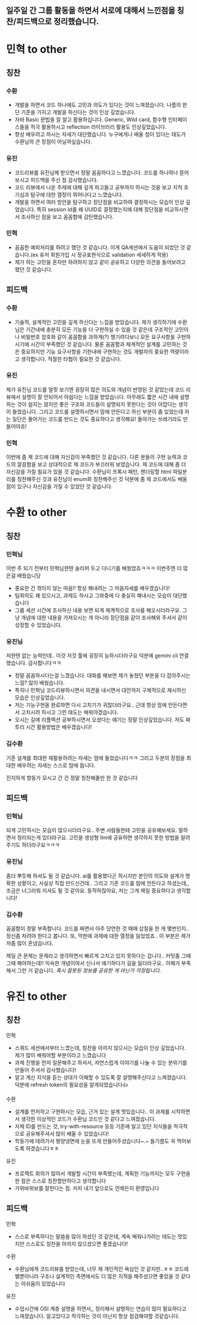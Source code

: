 ## 일주일 간 그룹 활동을 하면서 서로에 대해서 느낀점을 칭찬/피드백으로 정리했습니다. 

# 민혁 to other 
## 칭찬
### 수환
- 개발을 하면서 코드 하나에도 고민과 의도가 있다는 것이 느껴졌습니다. 나름의 판단 기준을 가지고 개발을 하신다는 것이 인상 깊었습니다. 
- 자바 Basic 문법을 잘 알고 활용하십니다. Generic, Wild card, 함수형 인터페이스들을 적극 활용하시고 reflection 라이브러리 활용도 인상깊었습니다. 
- 항상 배우려고 하시는 자세가 대단했습니다. 누구에게나 배울 점이 있다는 태도가 수환님의 큰 장점이 아닐까싶습니다. 

### 유진
- 코드리뷰를 유진님께 받으면서 정말 꼼꼼하다고 느꼈습니다. 코드를 하나하나 뜯어보시고 피드백을 주신 점 감사했습니다. 
- 코드 리뷰에서 나온 주제에 대해 깊게 파고들고 공부까지 하시는 것을 보고 지적 호기심과 탐구에 대한 열정이 뛰어나다고 느꼈습니다. 
- 개발을 하면서 여러 방안을 탐구하고 장단점을 비교하여 결정하시는 모습이 인상 깊었습니다. 특히 session Id를 왜 UUID로 결정했는지에 대해 장단점을 비교하시면서 조사하신 점을 보고 꼼꼼함에 감탄했습니다.

### 민혁
- 꼼꼼한 예외처리를 하려고 했던 것 같습니다. 이게 QA세션에서 도움이 되었던 것 같습니다.(ex 유저 회원가입 시 정규표현식으로 validation 세세하게 적용)
- 제가 하는 고민을 혼자만 하려하지 않고 같이 공유하고 다양한 의견을 들어보려고 했던 것 같습니다. 

## 피드백
### 수환
- 기술적, 설계적인 고민을 깊게 하신다는 느낌을 받았습니다. 제가 생각하기에 수환님은 기간내에 충분히 모든 기능을 다 구현하실 수 있을 것 같은데 
구조적인 고민이나 비밀번호 암호화 같이 꼼꼼함을 과하게(?) 챙기려다보니 모든 요구사항을 구현하시기에 시간이 부족했던 것 같습니다. 물론 꼼꼼함과 체계적인 설계를 고민하는 것은 중요하지만
기능 요구사항을 기한내에 구현하는 것도 개발자의 중요한 역량이라고 생각합니다. 적절한 타협이 필요한 것 같습니다. 

### 유진
제가 유진님 코드를 얼핏 보기엔 굉장히 많은 의도와 개념이 반영된 것 같았는데 코드 리뷰에서 설명이 잘 안되어서 아쉽다는 느낌을 받았습니다. 
아무래도 짧은 시간 내에 설명하는 것이 쉽지는 않지만 좋은 구조와 코드들이 설명되지 못한다는 것이 아깝다는 생각이 들었습니다. 그리고 코드를 설명하시면서
맘에 안든다고 하신 부분이 좀 있었는데 저는 일단은 돌아가는 코드를 만드는 것도 중요하다고 생각해요! 돌아가는 쓰레기라도 만들어야죠!

### 민혁
이번에 좀 제 코드에 대해 자신감이 부족했던 것 같습니다. 다른 분들의 구현 능력과 코드의 깔끔함을 보고 상대적으로 제 코드가 부끄러워 보였습니다. 
제 코드에 대해 좀 더 자신감을 가질 필요가 있을 것 같습니다. 수환님이 프록시 패턴, 렌더링할 html 파일분리를 칭찬해주신 것과 유진님이 enum화 칭찬해주신 것 덕분에 
좀 제 코드에서도 배울점이 있구나 자신감을 가질 수 있었던 것 같습니다.

# 수환 to other
## 칭찬

### 민혁님
이번 주 되기 전부터 민혁님한텐 슬리퍼 두고 다니기를 배웠었죠ㅋㅋㅋ 이번주엔 더 많은걸 배웠습니당
- 중요한 건 꺾이지 않는 마음!! 항상 해내려는 그 마음자세를 배우겠습니다!
- 팀회의도 꽤 있으시고, 과제도 하시고 그와중에 다 충실히 해내시는 모습이 대단했습니다
- 그룹 세션 시간에 조사하신 내용 보면 되게 체계적으로 조사를 해오시더라구요. 그냥 개념에 대한 내용을 가져오시는 게 아니라 장단점을 같이 조사해와 주셔서 같이 성장할 수 있었습니다.


### 유진님

저한텐 없는 능력인데.. 이것 저것 툴에 굉장히 능하시더라구요 덕분에 gemini cli 연결했습니다. 감사합니다ㅋㅋ
- 정말 꼼꼼하시다는걸 느꼈습니다. 대화를 해보면 제가 놓쳤던 부분을 다 잡아주시는 느낌? 많이 배웠습니다.
- 특히나 민혁님 코드리뷰하시면서 의견을 내시면서 대안까지 구체적으로 제시하신 모습은 인상깊었습니다.
- 저는 기능구현을 완료하면 다시 고치기가 귀찮더라구요.. 근데 항상 맘에 안든다면서 고치시려 하시고 그런 태도는 배워야겠습니다.
- 오시는 길에 리플렉션 공부하시면서 오셨다는 얘기는 정말 인상깊었습니다. 저도 짜투리 시간 활용방법은 배우겠습니다!

### 김수환
기존 설계를 최대한 재활용하려는 자세는 맘에 들었습니다ㅋㅋ
그리고 두분의 장점을 최대한 배우려는 자세는 스스로 맘에 듭니다.

진지하게 향동가 모시고 간 건 정말 칭찬해줄만 한 것 같습니다

## 피드백

### 민혁님

되게 고민하시는 모습이 많으시더라구요.. 주변 사람들한테 고민을 공유해보세요. 말하면서 정리되는게 있더라구요.
고민을 생성형 llm에 공유하면 생각하지 못한 방법을 알려주기도 하더라구요ㅋㅋㅋ

### 유진님

좀더 뿌듯해 하셔도 될 것 같습니다. ai를 활용했다곤 하시지만 본인의 의도와 설계가 명확한 상황이고, 사실상 직접 만드신건데..
그리고 기존 코드를 맘에 안든다고 하셨는데,, 조금은 너그러워 지셔도 될 것 같아요. 동작하잖아요, 저는 그게 제일 중요하다고 생각합니다!

### 김수환

꼼꼼함이 정말 부족합니다. 코드를 짜면서 아주 당연한 것 때매 삽질을 한 게 몇번인지.. 정신좀 차려야 한다고 봅니다.
또, 막판에 과제에 대한 열정을 잃었었죠.. 이 부분은 제가 저좀 많이 혼냈습니다.

제일 큰 문제는 문제라고 생각하면서 빠르게 고치고 있지 못하다는 겁니다.. 커밋좀 그때그때 해야하는데!!
익숙한 개념이여서 신나서 얘기하다가 길을 잃더라구요.. 이해가 부족해서 그런 거 같습니다. _혹시 잘못된 정보를 공유한 게 아닌가 걱정됩니다._

# 유진 to other 
## 칭찬
민혁
- 스쿼드 세션에서부터 느꼈는데, 칭찬을 아끼지 않으시는 모습이 인상 깊었습니다. 제가 많이 배워야할 부분이라고 느꼈습니다
- 과제 진행을 먼저 질문해주고 하셔서, 자연스럽게 이야기를 나눌 수 있는 분위기를 만들어 주셔서 감사했습니다!
- 알고 계신 지식을 듣는 상대가 이해할 수 있도록 잘 설명해주신다고 느껴졌습니다. 덕분에 refresh token의 필요성을 알게되었습니다:+1:

수환
- 설계를 먼저하고 구현하시는 모습, 근거 있는 설계 멋있습니다.. 이 과제를 시작하면서 생각한 이상적인 코드가 수환님 코드인 것 같다고 느껴졌습니다.
- 자체 ID를 만드는 것, try-with-resource 등등 기존에 알고 있던 지식들을 적극적으로 공유해주셔서 많이 배울 수 있었습니다!
- 학동가에 데려가서 평양냉면에 눈을 뜨게 만들어주셨습니다~.~ 들기름도 꼭 먹어보도록 하겠습니다ㅎㅎ
  
유진
- 프로젝트 회의가 많아서 개발할 시간이 부족했는데, 계획한 기능까지는 모두 구현을 한 점은 스스로 칭찬할만하다고 생각합니다
- 가위바위보를 잘한다는 점. 커피 내기 앞으로도 언제든지 환영입니다
## 피드백
민혁
- 스스로 부족하다는 말씀을 많이 하셨던 것 같은데, 계속 배워나가려는 태도는 멋있지만 스스로도 칭찬을 아끼지 않으셨으면 좋겠습니다!

수환
- 수환님에게 코드리뷰를 받았는데, 너무 제 개인적인 욕심인 것 같지만..ㅎㅎ 코드레벨뿐아니라 구조나 설계적인 측면에서도 더 많은 지적을 해주셨으면 좋았을 것 같다는 아쉬움이 있었습니다

유진
- 수업시간에 OSI 계층 설명을 하면서,, 정리해서 설명하는 연습이 많이 필요하다고 느껴졌습니다. 알고있다고 착각하는 것이 아닌지 항상 점검해야할 것같습니다.


